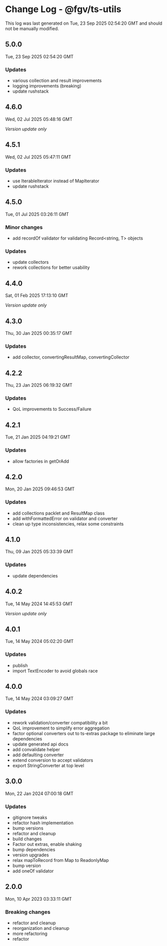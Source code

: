 # Change Log - @fgv/ts-utils

This log was last generated on Tue, 23 Sep 2025 02:54:20 GMT and should not be manually modified.

## 5.0.0
Tue, 23 Sep 2025 02:54:20 GMT

### Updates

- various collection and result improvements
- logging improvements (breaking)
- update rushstack

## 4.6.0
Wed, 02 Jul 2025 05:48:16 GMT

_Version update only_

## 4.5.1
Wed, 02 Jul 2025 05:47:11 GMT

### Updates

- use IterableIterator instead of MapIterator
- update rushstack

## 4.5.0
Tue, 01 Jul 2025 03:26:11 GMT

### Minor changes

- add recordOf validator for validating Record<string, T> objects

### Updates

- update collectors
- rework collections for better usability

## 4.4.0
Sat, 01 Feb 2025 17:13:10 GMT

_Version update only_

## 4.3.0
Thu, 30 Jan 2025 00:35:17 GMT

### Updates

- add collector, convertingResultMap, convertingCollector

## 4.2.2
Thu, 23 Jan 2025 06:19:32 GMT

### Updates

- QoL improvements to Success/Failure

## 4.2.1
Tue, 21 Jan 2025 04:19:21 GMT

### Updates

- allow factories in getOrAdd

## 4.2.0
Mon, 20 Jan 2025 09:46:53 GMT

### Updates

- add collections packlet and ResultMap class
- add withFormattedError on validator and converter
- clean up type inconsistencies, relax some constraints

## 4.1.0
Thu, 09 Jan 2025 05:33:39 GMT

### Updates

- update dependencies

## 4.0.2
Tue, 14 May 2024 14:45:53 GMT

_Version update only_

## 4.0.1
Tue, 14 May 2024 05:02:20 GMT

### Updates

- publish
- import TextEncoder to avoid globals race

## 4.0.0
Tue, 14 May 2024 03:09:27 GMT

### Updates

- rework validation/converter compatibility a bit
- QoL improvement to simplify error aggregation
- factor optional converters out to ts-extras package to eliminate large dependencies
- update generated api docs
- add convalidate helper
- add defaulting converter
- extend conversion to accept validators
- export StringConverter at top level

## 3.0.0
Mon, 22 Jan 2024 07:00:18 GMT

### Updates

- gitignore tweaks
- refactor hash implementation
- bump versions
- refactor and cleanup
- build changes
- Factor out extras, enable shaking
- bump dependencies
- version upgrades
- relax mapToRecord from Map to ReadonlyMap
- bump version
- add oneOf validator

## 2.0.0
Mon, 10 Apr 2023 03:33:11 GMT

### Breaking changes

- refactor and cleanup
- reorganization and cleanup
- more refactoring
- refactor

